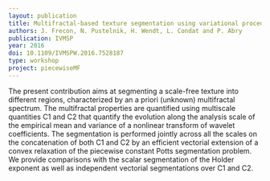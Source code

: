 ```yaml
---
layout: publication
title: Multifractal-based texture segmentation using variational procedure
authors: J. Frecon, N. Pustelnik, H. Wendt, L. Condat and P. Abry
publication: IVMSP
year: 2016
doi: 10.1109/IVMSPW.2016.7528187
type: workshop
project: piecewiseMF
---
```


The present contribution aims at segmenting a scale-free texture into different regions, characterized by an a priori (unknown) multifractal spectrum. The multifractal properties are quantified using multiscale quantities C1 and C2 that quantify the evolution along the analysis scale of the empirical mean and variance of a nonlinear transform of wavelet coefficients. The segmentation is performed jointly across all the scales on the concatenation of both C1 and C2 by an efficient vectorial extension of a convex relaxation of the piecewise constant Potts segmentation problem. We provide comparisons with the scalar segmentation of the Holder exponent as well as independent vectorial segmentations over C1 and C2.